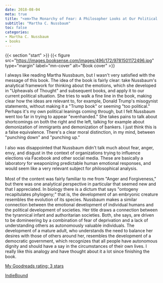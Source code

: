 ```yaml
---
date: 2018-08-04
meta: true
title: "<em>The Monarchy of Fear: A Philosopher Looks at Our Political Crisis</em>"
subtitle: "Martha C. Nussbaum"
toc: false
categories:
- Martha C. Nussbaum
- books
---
```


{{< section "start" >}}
{{< figure src="https://images.booksense.com/images/496/172/9781501172496.jpg" type="margin" label="mn-cover" alt="Book cover" >}}

I always like reading Martha Nussbaum, but I wasn't very satisfied with the message of this book. The idea of the book is fairly clear: take Nussbaum's analytical framework for thinking about the emotions, which she developed in "Upheavals of Thought" and subsequent books, and apply it to our current political situation. She tries to walk a fine line in the book, making clear how the ideas are relevant to, for example, Donald Trump's misogynist statements, without making it a "Trump book" or seeming "too political." Perhaps it's my own political leanings coming through, but I felt Nussbaum went too far in trying to appear "evenhanded." She takes pains to talk about shortcomings on both the right and the left, talking for example about demonization of immigrants and demonization of bankers. I just think this is a false equivalence. There's a clear moral distinction, in my mind, between "punching down" and "punching up." <br /><br />I also was disappointed that Nussbaum didn't talk much about fear, anger, envy, and disgust in the context of organizations trying to influence elections via Facebook and other social media. These are basically a laboratory for weaponizing predictable human emotional responses, and would seem like a very relevant subject for philosophical analysis.<br /><br />Most of the content was fairly familiar to me from "Anger and Forgiveness," but there was one analytical perspective in particular that seemed new and that I appreciated. In biology there is a dictum that says "ontogeny recapitulates phylogeny;" that is, the development of an embryonic creature resembles the evolution of its species. Nussbaum makes a similar connection between the emotional development of individual humans and the political development of societies. Her title draws a connection between the tyrannical infant and authoritarian societies. Both, she says, are driven to be domineering by a combination of fear of deprivation and a lack of understanding others as autonomously valuable individuals. The development of a mature adult, who understands the need to balance her desires with those of others around her, resembles the development of a democratic government, which recognizes that all people have autonomous dignity and should have a say in the circumstances of their own lives. I really like this analogy and have thought about it a lot since finishing the book. 

[My Goodreads rating: 3 stars](https://www.goodreads.com/review/show/2456672060)  

[IndieBound](https://www.indiebound.org/book/9781501172496)
